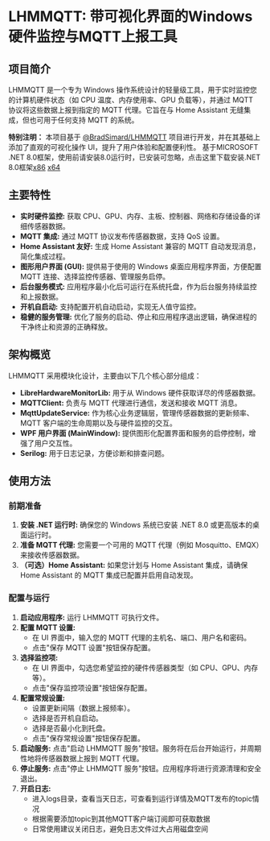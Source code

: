 # LHMMQTT: 带可视化界面的Windows硬件监控与MQTT上报工具

## 项目简介

LHMMQTT 是一个专为 Windows 操作系统设计的轻量级工具，用于实时监控您的计算机硬件状态（如 CPU 温度、内存使用率、GPU 负载等），并通过 MQTT 协议将这些数据上报到指定的 MQTT 代理。它旨在与 Home Assistant 无缝集成，但也可用于任何支持 MQTT 的系统。

**特别注明：** 本项目基于 [@BradSimard/LHMMQTT](https://github.com/BradSimard/LHMMQTT) 项目进行开发，并在其基础上添加了直观的可视化操作 UI，提升了用户体验和配置便利性。
基于MICROSOFT .NET 8.0框架，使用前请安装8.0运行时，已安装可忽略，点击这里下载安装.NET 8.0框架[x86](https://dotnet.microsoft.com/zh-cn/download/dotnet/thank-you/runtime-desktop-8.0.16-windows-x86-installer)  [x64](https://dotnet.microsoft.com/zh-cn/download/dotnet/thank-you/runtime-desktop-8.0.16-windows-x64-installer)

## 主要特性

*   **实时硬件监控:** 获取 CPU、GPU、内存、主板、控制器、网络和存储设备的详细传感器数据。
*   **MQTT 集成:** 通过 MQTT 协议发布传感器数据，支持 QoS 设置。
*   **Home Assistant 友好:** 生成 Home Assistant 兼容的 MQTT 自动发现消息，简化集成过程。
*   **图形用户界面 (GUI):** 提供易于使用的 Windows 桌面应用程序界面，方便配置 MQTT 连接、选择监控传感器、管理服务启停。
*   **后台服务模式:** 应用程序最小化后可运行在系统托盘，作为后台服务持续监控和上报数据。
*   **开机自启动:** 支持配置开机自动启动，实现无人值守监控。
*   **稳健的服务管理:** 优化了服务的启动、停止和应用程序退出逻辑，确保进程的干净终止和资源的正确释放。

## 架构概览

LHMMQTT 采用模块化设计，主要由以下几个核心部分组成：

*   **LibreHardwareMonitorLib:** 用于从 Windows 硬件获取详尽的传感器数据。
*   **MQTTClient:** 负责与 MQTT 代理进行通信，发送和接收 MQTT 消息。
*   **MqttUpdateService:** 作为核心业务逻辑层，管理传感器数据的更新频率、MQTT 客户端的生命周期以及与硬件监控的交互。
*   **WPF 用户界面 (MainWindow):** 提供图形化配置界面和服务的启停控制，增强了用户交互性。
*   **Serilog:** 用于日志记录，方便诊断和排查问题。

## 使用方法

### 前期准备

1.  **安装 .NET 运行时:** 确保您的 Windows 系统已安装 .NET 8.0 或更高版本的桌面运行时。
2.  **准备 MQTT 代理:** 您需要一个可用的 MQTT 代理（例如 Mosquitto、EMQX）来接收传感器数据。
3.  **（可选）Home Assistant:** 如果您计划与 Home Assistant 集成，请确保 Home Assistant 的 MQTT 集成已配置并启用自动发现。

### 配置与运行

1.  **启动应用程序:** 运行 LHMMQTT 可执行文件。
2.  **配置 MQTT 设置:**
    *   在 UI 界面中，输入您的 MQTT 代理的主机名、端口、用户名和密码。
    *   点击"保存 MQTT 设置"按钮保存配置。
3.  **选择监控项:**
    *   在 UI 界面中，勾选您希望监控的硬件传感器类型（如 CPU、GPU、内存等）。
    *   点击"保存监控项设置"按钮保存配置。
4.  **配置常规设置:**
    *   设置更新间隔（数据上报频率）。
    *   选择是否开机自启动。
    *   选择是否最小化到托盘。
    *   点击"保存常规设置"按钮保存配置。
5.  **启动服务:** 点击"启动 LHMMQTT 服务"按钮。服务将在后台开始运行，并周期性地将传感器数据上报到 MQTT 代理。
6.  **停止服务:** 点击"停止 LHMMQTT 服务"按钮。应用程序将进行资源清理和安全退出。
7.  **开启日志:** 
    *   进入logs目录，查看当天日志，可查看到运行详情及MQTT发布的topic情况
    *   根据需要添加topic到其他MQTT客户端订阅即可获取数据
    *   日常使用建议关闭日志，避免日志文件过大占用磁盘空间

